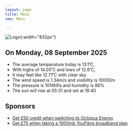 ```yaml
---
layout: page
title: Menu
seo: Menu

---
```


![Logo](/images/logo.jpg){:width="832px"}

<!-- weather_marker starts -->
## On Monday, 08 September 2025

- The average temperature today is 13.1˚C,
- With highs of 14.05˚C and lows of 12.6˚C,
- It may feel like 12.71˚C with clear sky
- The wind speed is 1.34m/s and visibility is 10000m
- The pressure is 1014hPa and humidity is 86%
- The sun will rise at 05:31 and set at 18:40

<!-- weather_marker ends -->

## Sponsors

- [Get £50 credit when switching to Octopus Energy](https://bit.ly/3oD1nnS)
- [Get £75 when taking a 1000mb YouFibre broadband plan](https://aklam.io/91zWhU?)
